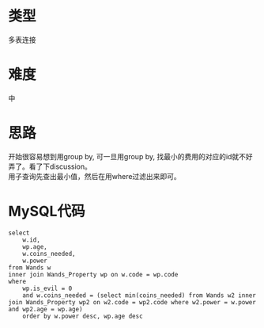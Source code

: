 # 类型
多表连接

# 难度
中

# 思路
开始很容易想到用group by, 可一旦用group by, 找最小的费用的对应的id就不好弄了。看了下discussion。  
用子查询先查出最小值，然后在用where过滤出来即可。  

# MySQL代码
```
select 
    w.id,
    wp.age,
    w.coins_needed,
    w.power
from Wands w
inner join Wands_Property wp on w.code = wp.code
where 
    wp.is_evil = 0
    and w.coins_needed = (select min(coins_needed) from Wands w2 inner join Wands_Property wp2 on w2.code = wp2.code where w2.power = w.power and wp2.age = wp.age)
    order by w.power desc, wp.age desc
```



